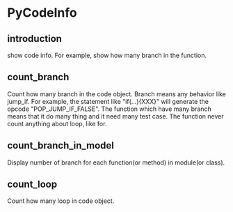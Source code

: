 PyCodeInfo
==========

introduction
------------

show code info. For example, show how many branch in the function.


count_branch
------------

Count how many branch in the code object. Branch means any behavior like jump_if.
For example, the statement like "if(...){XXX}" will generate the opcode "POP_JUMP_IF_FALSE".
The function which have many branch means that it do many thing and it need many test case.
The function never count anything about loop, like for.


count_branch_in_model
---------------------

Display number of branch for each function(or method) in module(or class).


count_loop
----------

Count how many loop in code object.
